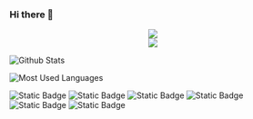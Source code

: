 ### Hi there 👋
<div align="center"> <a href="https://blog.ytadx.cn/"> <img src="https://readme-typing-svg.herokuapp.com/?lines=拒绝娱乐至死的时代&center=true&size=27"> </a> </div>

<div align="center"> <img src="https://profile-counter.glitch.me/wiquchonglang/count.svg" /> </div>


![Github Stats](https://github-readme-stats.vercel.app/api?username=woquchonglang&show_icons=true&theme=dark&count_private=true)

![Most Used Languages](https://github-readme-stats.vercel.app/api/top-langs/?username=woquchonglang&theme=dark&layout=compact)

![Static Badge](https://img.shields.io/badge/python-3.9-orange)
![Static Badge](https://img.shields.io/badge/license-GPL-brightgreen)
![Static Badge](https://img.shields.io/badge/C-C%2B%2B-blue)
![Static Badge](https://img.shields.io/badge/linux-arch-orange)
![Static Badge](https://img.shields.io/badge/docker-blue?logo=docker)
![Static Badge](https://img.shields.io/badge/keil-green?logo=keil)








